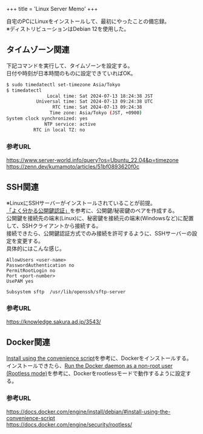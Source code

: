+++
title = 'Linux Server Memo'
+++

自宅のPCにLinuxをインストールして、最初にやったことの備忘録。  
※ディストリビューションはDebian 12を使用した。

## タイムゾーン関連

下記コマンドを実行して、タイムゾーンを設定する。  
日付や時刻が日本時間のものに設定できていればOK。

```bash
$ sudo timedatectl set-timezone Asia/Tokyo
$ timedatectl
               Local time: Sat 2024-07-13 18:24:38 JST
           Universal time: Sat 2024-07-13 09:24:38 UTC
                 RTC time: Sat 2024-07-13 09:24:38
                Time zone: Asia/Tokyo (JST, +0900)
System clock synchronized: yes
              NTP service: active
          RTC in local TZ: no
```

### 参考URL

https://www.server-world.info/query?os=Ubuntu_22.04&p=timezone  
https://zenn.dev/kumamoto/articles/51bf0893620f0c

## SSH関連

※LinuxにSSHサーバーがインストールされていることが前提。  
[「よく分かる公開鍵認証」](https://knowledge.sakura.ad.jp/3543/)を参考に、公開鍵/秘密鍵のペアを作成する。  
公開鍵を接続先の端末(Linux)に、秘密鍵を接続元の端末(Windowsなど)に配置して、SSHクライアントから接続する。  
接続できたら、公開鍵認証方式でのみ接続を許可するように、SSHサーバーの設定を変更する。  
具体的にはこんな感じ。

```
AllowUsers <user-name>
PasswordAuthentication no
PermitRootLogin no
Port <port-number>
UsePAM yes

Subsystem sftp  /usr/lib/openssh/sftp-server
```

### 参考URL

https://knowledge.sakura.ad.jp/3543/

## Docker関連

[Install using the convenience script](https://docs.docker.com/engine/install/debian/#install-using-the-convenience-script)を参考に、Dockerをインストールする。  
インストールできたら、[Run the Docker daemon as a non-root user (Rootless mode)](https://docs.docker.com/engine/security/rootless/)を参考に、Dockerをrootlessモードで動作するように設定する。

### 参考URL

https://docs.docker.com/engine/install/debian/#install-using-the-convenience-script  
https://docs.docker.com/engine/security/rootless/
